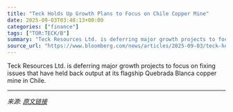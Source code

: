 ```yaml
---
title: "Teck Holds Up Growth Plans to Focus on Chile Copper Mine"
date: 2025-09-03T03:48:13+08:00
categories: ["finance"]
tags: ["TOR:TECK/B"]
summary: "Teck Resources Ltd. is deferring major growth projects to focus on fixing issues that have held back output at its flagship Quebrada Blanca copper mine in Chile."
source_url: "https://www.bloomberg.com/news/articles/2025-09-03/teck-holds-up-growth-plans-to-focus-on-chile-copper-mine"
---
```


Teck Resources Ltd. is deferring major growth projects to focus on fixing issues that have held back output at its flagship Quebrada Blanca copper mine in Chile.

---

*来源: [原文链接](https://www.bloomberg.com/news/articles/2025-09-03/teck-holds-up-growth-plans-to-focus-on-chile-copper-mine)*
